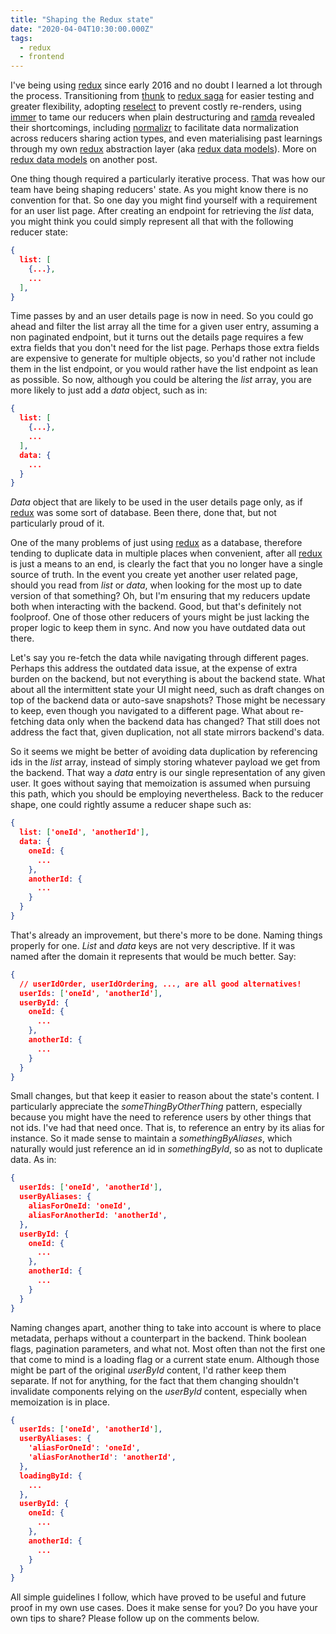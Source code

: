 ```yaml
---
title: "Shaping the Redux state"
date: "2020-04-04T10:30:00.000Z"
tags:
  - redux
  - frontend
---
```


I've being using [redux] since early 2016 and no doubt I learned a lot through
the process. Transitioning from [thunk] to [redux saga] for easier testing and
greater flexibility, adopting [reselect] to prevent costly re-renders, using
[immer] to tame our reducers when plain destructuring and [ramda] revealed their
shortcomings, including [normalizr] to facilitate data normalization across
reducers sharing action types, and even materialising past learnings through
my own [redux] abstraction layer (aka [redux data models]). More on
[redux data models] on another post.

One thing though required a particularly iterative process. That was how our team
have being shaping reducers' state. As you might know there is no convention for
that. So one day you might find yourself with a requirement for an user list page.
After creating an endpoint for retrieving the _list_ data, you might think
you could simply represent all that with the following reducer state:

```json
{
  list: [
    {...},
    ...
  ],
}
```

Time passes by and an user details page is now in need. So you could go ahead and
filter the list array all the time for a given user entry, assuming a non paginated
endpoint, but it turns out the details page requires a few extra fields that you
don't need for the list page. Perhaps those extra fields are expensive to generate
for multiple objects, so you'd rather not include them in the list endpoint, or you
would rather have the list endpoint as lean as possible. So now, although you could
be altering the _list_ array, you are more likely to just add a _data_ object, such
as in:

```json
{
  list: [
    {...},
    ...
  ],
  data: {
    ...
  }
}
```

_Data_ object that are likely to be used in the user details page only, as if [redux]
was some sort of database. Been there, done that, but not particularly proud of it.

One of the many problems of just using [redux] as a database, therefore tending to
duplicate data in multiple places when convenient, after all [redux] is just a means
to an end, is clearly the fact that you no longer have a single source of truth. In
the event you create yet another user related page, should you read from _list_ or _data_,
when looking for the most up to date version of that something? Oh, but I'm ensuring
that my reducers update both when interacting with the backend. Good, but that's
definitely not foolproof. One of those other reducers of yours might be just
lacking the proper logic to keep them in sync. And now you have outdated data out
there.

Let's say you re-fetch the data while navigating through different pages.
Perhaps this address the outdated data issue, at the expense of extra burden on
the backend, but not everything is about the backend state. What about all the
intermittent state your UI might need, such as draft changes on top of the
backend data or auto-save snapshots? Those might be necessary to
keep, even though you navigated to a different page. What about re-fetching
data only when the backend data has changed? That still does not address the
fact that, given duplication, not all state mirrors backend's data.

So it seems we might be better of avoiding data duplication by referencing ids in
the _list_ array, instead of simply storing whatever payload we get from the backend.
That way a _data_ entry is our single representation of any given user. It goes without
saying that memoization is assumed when pursuing this path, which you should be
employing nevertheless. Back to the reducer shape, one could rightly assume a reducer
shape such as:

```json
{
  list: ['oneId', 'anotherId'],
  data: {
    oneId: {
      ...
    },
    anotherId: {
      ...
    }
  }
}
```

That's already an improvement, but there's more to be done. Naming things properly
for one. _List_ and _data_ keys are not very descriptive. If it was named after the
domain it represents that would be much better. Say:

```json
{
  // userIdOrder, userIdOrdering, ..., are all good alternatives!
  userIds: ['oneId', 'anotherId'],
  userById: {
    oneId: {
      ...
    },
    anotherId: {
      ...
    }
  }
}
```

Small changes, but that keep it easier to reason about the state's content. I
particularly appreciate the _someThingByOtherThing_ pattern, especially because
you might have the need to reference users by other things that not ids. I've
had that need once. That is, to reference an entry by its alias for instance.
So it made sense to maintain a _somethingByAliases_, which naturally would just
reference an id in _somethingById_, so as not to duplicate data. As in:

```json
{
  userIds: ['oneId', 'anotherId'],
  userByAliases: {
    aliasForOneId: 'oneId',
    aliasForAnotherId: 'anotherId',
  },
  userById: {
    oneId: {
      ...
    },
    anotherId: {
      ...
    }
  }
}
```

Naming changes apart, another thing to take into account is where to place
metadata, perhaps without a counterpart in the backend. Think boolean flags,
pagination parameters, and what not. Most often than not the first one that come
to mind is a loading flag or a current state enum. Although those might be
part of the original _userById_ content, I'd rather keep them separate. If not
for anything, for the fact that them changing shouldn't invalidate components
relying on the _userById_ content, especially when memoization is in place.

```json
{
  userIds: ['oneId', 'anotherId'],
  userByAliases: {
    'aliasForOneId': 'oneId',
    'aliasForAnotherId': 'anotherId',
  },
  loadingById: {
    ...
  },
  userById: {
    oneId: {
      ...
    },
    anotherId: {
      ...
    }
  }
}
```

All simple guidelines I follow, which have proved to be useful and future proof
in my own use cases. Does it make sense for you? Do you have your own tips to
share? Please follow up on the comments below.

[redux]: https://redux.js.org/
[thunk]: https://github.com/reduxjs/redux-thunk
[redux saga]: https://github.com/redux-saga/redux-saga
[reselect]: https://github.com/reduxjs/reselect
[immer]: https://github.com/immerjs/immer
[ramda]: https://github.com/ramda/ramda
[normalizr]: https://github.com/paularmstrong/normalizr
[redux data models]: https://github.com/kayak/redux-data-model
